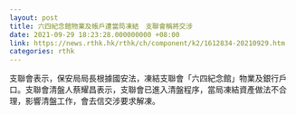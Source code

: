 ```yaml
---
layout: post
title: 六四紀念館物業及帳戶遭當局凍結　支聯會稱將交涉
date: 2021-09-29 18:23:28.000000000 +08:00
link: https://news.rthk.hk/rthk/ch/component/k2/1612834-20210929.htm
categories: rthk
---
```


支聯會表示，保安局局長根據國安法，凍結支聯會「六四紀念館」物業及銀行戶口。支聯會清盤人蔡耀昌表示，支聯會已進入清盤程序，當局凍結資產做法不合理，影響清盤工作，會去信交涉要求解凍。
